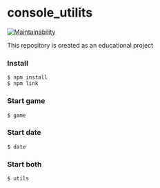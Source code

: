 # console_utilits
[![Maintainability](https://api.codeclimate.com/v1/badges/3e9026632ca481e45066/maintainability)](https://codeclimate.com/github/asalex04/console_utilits/maintainability)

This repository is created as an educational project

### Install
```
$ npm install
$ npm link
```

### Start game
```
$ game 
```
### Start date
```
$ date 
```
### Start both
```
$ utils
```